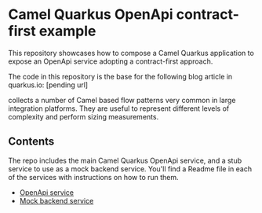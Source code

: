 # Camel Quarkus OpenApi contract-first example

This repository showcases how to compose a Camel Quarkus application to expose an OpenApi service adopting a contract-first approach.

The code in this repository is the base for the following blog article in quarkus.io:
[pending url]

collects a number of Camel based flow patterns very common in large integration platforms. They are useful to represent different levels of complexity and perform sizing measurements.



## Contents

The repo includes the main Camel Quarkus OpenApi service, and a stub service to use as a mock backend service. You'll find a Readme file in each of the services with instructions on how to run them.

 - [OpenApi service](./apifirst/README.md)
 - [Mock backend service](./stubs/end1/README.md)